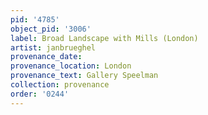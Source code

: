 ```yaml
---
pid: '4785'
object_pid: '3006'
label: Broad Landscape with Mills (London)
artist: janbrueghel
provenance_date:
provenance_location: London
provenance_text: Gallery Speelman
collection: provenance
order: '0244'
---
```

